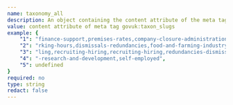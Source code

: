 ```yaml
---
name: taxonomy_all
description: An object containing the content attribute of the meta tag govuk:taxon_slugs in 100 character parts. This is stored like this to get around the 100 character limit on attribute values. Regardless of the length of the meta tag, the object will always contain 5 key/value pairs. If the values are less than 500 characters, unused key/value pairs will be undefined. If the values are longer than 500 characters, the extra characters will be lost.
value: content attribute of meta tag govuk:taxon_slugs
example: {
    "1": "finance-support,premises-rates,company-closure-administration-liquidation-and-insolvency,contract-wo",
    "2": "rking-hours,dismissals-redundancies,food-and-farming-industry,producing-distributing-food-food-label",
    "3": "ling,recruiting-hiring,recruiting-hiring,redundancies-dismissals,sale-goods-services-data,scientific",
    "4": "-research-and-development,self-employed",
    "5": undefined
}
required: no
type: string
redact: false
---
```

